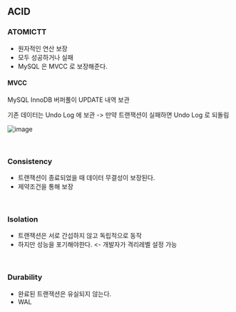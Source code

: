 ## ACID
### ATOMICTT
- 원자적인 연산 보장 
- 모두 성공하거나 실패
- MySQL 은 MVCC 로 보장해준다. 

#### MVCC
MySQL InnoDB 버퍼풀이 UPDATE 내역 보관 

기존 데이터는 Undo Log 에 보관 -> 만약 트랜잭션이 실패하면 Undo Log 로 되돌림

![image](https://user-images.githubusercontent.com/60383031/221369631-72870597-0f3f-41ce-9745-dbfe53a35ecd.png)

<br>

### Consistency
- 트랜잭션이 종료되었을 때 데이터 무결성이 보장된다.
- 제약조건을 통해 보장 

<br>

### Isolation
- 트랜잭션은 서로 간섭하지 않고 독립적으로 동작
- 하지만 성능을 포기해야한다. <- 개발자가 격리레벨 설정 가능 

<br>

### Durability
- 완료된 트랜잭션은 유실되지 않는다.
- WAL 
